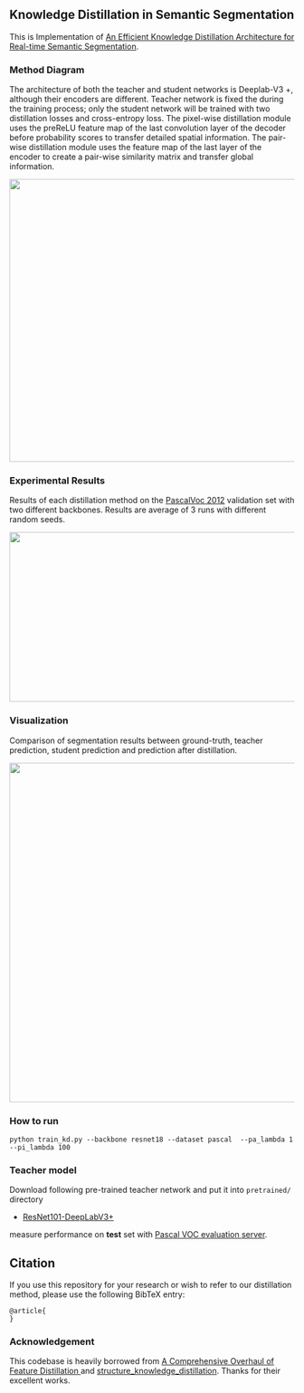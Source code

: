 ## Knowledge Distillation in Semantic Segmentation 
 This is Implementation of [An Efficient Knowledge Distillation Architecture for Real-time Semantic Segmentation](https://drive.google.com/file/d/1wrWg54G1ex-8WRYVMGziWTapXFsFMEW0/view?usp=drivesdk).

### Method Diagram
The architecture of both the teacher and student networks is Deeplab-V3 +, although their encoders are different. Teacher network is fixed the during the training process; only the student network will be trained with two distillation losses and cross-entropy loss. The pixel-wise distillation module uses the preReLU feature map of the last convolution layer of the decoder before probability scores to transfer detailed spatial information. The pair-wise distillation module uses the feature map of the last layer of the encoder to create a pair-wise similarity matrix and transfer global information.

<img src="https://github.com/AmirMansurian/KD/blob/main/Images/KD.png"  width="700" height="500" />

### Experimental Results
Results of each distillation method on the [PascalVoc 2012](http://host.robots.ox.ac.uk/pascal/VOC/voc2012/) validation set with two different backbones. Results are average of 3 runs with different random seeds.

<img src="https://github.com/AmirMansurian/KD/blob/main/Images/results.png"   width="700" height="300"/>


### Visualization
Comparison of segmentation results between ground-truth, teacher prediction, student prediction and prediction after distillation.

<img src="https://github.com/AmirMansurian/KD/blob/main/Images/experiments.png"   width="700" height="600"/>

### How to run
  ```shell
  python train_kd.py --backbone resnet18 --dataset pascal  --pa_lambda 1 --pi_lambda 100 
  ```

### Teacher model
Download following pre-trained teacher network and put it into ```pretrained/``` directory
- [ResNet101-DeepLabV3+](https://drive.google.com/open?id=1Pz2OT5KoSNvU5rc3w5d2R8_0OBkKSkLR)

 measure performance on **test** set with [Pascal VOC evaluation server](http://host.robots.ox.ac.uk/pascal/VOC/).
 
 ## Citation
If you use this repository for your research or wish to refer to our distillation method, please use the following BibTeX entry:
```
@article{
}
```

### Acknowledgement
This codebase is heavily borrowed from [A Comprehensive Overhaul of Feature Distillation ](https://github.com/clovaai/overhaul-distillation) and [structure_knowledge_distillation](https://www.google.com/url?sa=t&rct=j&q=&esrc=s&source=web&cd=&cad=rja&uact=8&ved=2ahUKEwiM3vjGyuD7AhXohf0HHcA4B44QFnoECDIQAQ&url=https%3A%2F%2Fgithub.com%2FirfanICMLL%2Fstructure_knowledge_distillation&usg=AOvVaw2rg7lYss4wqcvKKDH0UWoN). Thanks for their excellent works.
